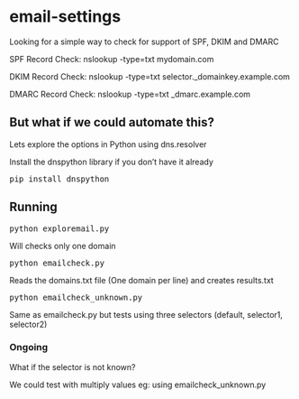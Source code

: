 # email-settings


Looking for a simple way to check for support of SPF, DKIM and DMARC

SPF Record Check: nslookup -type=txt mydomain.com

DKIM Record Check: nslookup -type=txt selector._domainkey.example.com

DMARC Record Check: nslookup -type=txt _dmarc.example.com

## But what if we could automate this?

Lets explore the options in Python using dns.resolver

Install the dnspython library if you don’t have it already

<kbd>pip install dnspython</kbd>

## Running

<kbd>python exploremail.py</kbd>

Will checks only one domain

<kbd>python emailcheck.py</kbd>

Reads the domains.txt file (One domain per line) and creates results.txt

<kbd>python emailcheck_unknown.py</kbd>

Same as emailcheck.py but tests using three selectors (default, selector1, selector2)

### Ongoing

What if the selector is not known?

We could test with multiply values eg: using emailcheck_unknown.py
